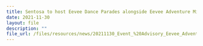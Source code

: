 ```yaml
---
title: Sentosa to host Eevee Dance Parades alongside Eevee Adventure Mission
date: 2021-11-30
layout: file
description: ""
file_url: /files/resources/news/20211130_Event_%20Advisory_Eevee_Adventure.pdf
---
```

